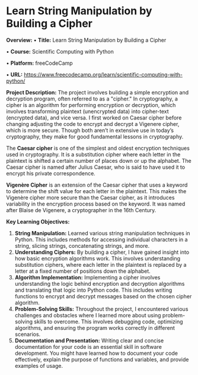 # Learn String Manipulation by Building a Cipher

**Overview:**
•	**Title:** Learn String Manipulation by Building a Cipher

•	**Course:** Scientific Computing with Python

•	**Platform:** freeCodeCamp

•	**URL:** https://www.freecodecamp.org/learn/scientific-computing-with-python/

**Project Description:**
The project involves building a simple encryption and decryption program, often referred to as a "cipher." In cryptography, a cipher is an algorithm for performing encryption or decryption, which involves transforming plaintext (unencrypted data) into cipher-text (encrypted data), and vice versa. I first worked on Caesar cipher before changing adjusting the code to encrypt and decrypt a Vigenere cipher, which is more secure. Though both aren’t in extensive use in today’s cryptography, they make for good fundamental lessons in cryptography.

The **Caesar cipher** is one of the simplest and oldest encryption techniques used in cryptography. It is a substitution cipher where each letter in the plaintext is shifted a certain number of places down or up the alphabet. The Caesar cipher is named after Julius Caesar, who is said to have used it to encrypt his private correspondence.

**Vigenère Cipher** is an extension of the Caesar cipher that uses a keyword to determine the shift value for each letter in the plaintext. This makes the Vigenère cipher more secure than the Caesar cipher, as it introduces variability in the encryption process based on the keyword. It was named after Blaise de Vigenere, a cryptographer in the 16th Century.

**Key Learning Objectives:**
1.	**String Manipulation:** Learned various string manipulation techniques in Python. This includes methods for accessing individual characters in a string, slicing strings, concatenating strings, and more.
2.	**Understanding Ciphers:** By building a cipher, I have gained insight into how basic encryption algorithms work. This involves understanding substitution ciphers, where each letter in the plaintext is replaced by a letter at a fixed number of positions down the alphabet.
3.	**Algorithm Implementation:** Implementing a cipher involves understanding the logic behind encryption and decryption algorithms and translating that logic into Python code. This includes writing functions to encrypt and decrypt messages based on the chosen cipher algorithm.
4.	**Problem-Solving Skills:** Throughout the project, I encountered various challenges and obstacles where I learned more about using problem-solving skills to overcome. This involves debugging code, optimizing algorithms, and ensuring the program works correctly in different scenarios.
5.	**Documentation and Presentation:** Writing clear and concise documentation for your code is an essential skill in software development. You might have learned how to document your code effectively, explain the purpose of functions and variables, and provide examples of usage.
